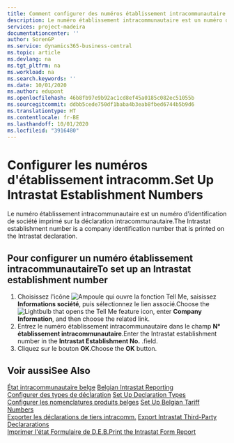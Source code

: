 ```yaml
---
title: Comment configurer des numéros établissement intracommunautaire
description: Le numéro établissement intracommunautaire est un numéro d'identification de société imprimé sur la déclaration intracommunautaire.
services: project-madeira
documentationcenter: ''
author: SorenGP
ms.service: dynamics365-business-central
ms.topic: article
ms.devlang: na
ms.tgt_pltfrm: na
ms.workload: na
ms.search.keywords: ''
ms.date: 10/01/2020
ms.author: edupont
ms.openlocfilehash: 46b8fb97e9b92ac1cd8ef45a0185c082ec51055b
ms.sourcegitcommit: ddbb5cede750df1baba4b3eab8fbed6744b5b9d6
ms.translationtype: HT
ms.contentlocale: fr-BE
ms.lasthandoff: 10/01/2020
ms.locfileid: "3916480"
---
```

# <a name="set-up-intrastat-establishment-numbers"></a><span data-ttu-id="fce9b-103">Configurer les numéros d'établissement intracomm.</span><span class="sxs-lookup"><span data-stu-id="fce9b-103">Set Up Intrastat Establishment Numbers</span></span>
<span data-ttu-id="fce9b-104">Le numéro établissement intracommunautaire est un numéro d'identification de société imprimé sur la déclaration intracommunautaire.</span><span class="sxs-lookup"><span data-stu-id="fce9b-104">The Intrastat establishment number is a company identification number that is printed on the Intrastat declaration.</span></span>  

## <a name="to-set-up-an-intrastat-establishment-number"></a><span data-ttu-id="fce9b-105">Pour configurer un numéro établissement intracommunautaire</span><span class="sxs-lookup"><span data-stu-id="fce9b-105">To set up an Intrastat establishment number</span></span>  

1.  <span data-ttu-id="fce9b-106">Choisissez l'icône ![Ampoule qui ouvre la fonction Tell Me](../../media/ui-search/search_small.png "Dites-moi ce que vous voulez faire"), saisissez **Informations société**, puis sélectionnez le lien associé.</span><span class="sxs-lookup"><span data-stu-id="fce9b-106">Choose the ![Lightbulb that opens the Tell Me feature](../../media/ui-search/search_small.png "Tell me what you want to do") icon, enter **Company Information**, and then choose the related link.</span></span>  
2.  <span data-ttu-id="fce9b-107">Entrez le numéro établissement intracommunautaire dans le champ **N° établissement intracommunautaire**.</span><span class="sxs-lookup"><span data-stu-id="fce9b-107">Enter the Intrastat establishment number in the **Intrastat Establishment No.**</span></span> <span data-ttu-id="fce9b-108">.</span><span class="sxs-lookup"><span data-stu-id="fce9b-108">field.</span></span>  
3.  <span data-ttu-id="fce9b-109">Cliquez sur le bouton **OK**.</span><span class="sxs-lookup"><span data-stu-id="fce9b-109">Choose the **OK** button.</span></span>  
  
## <a name="see-also"></a><span data-ttu-id="fce9b-110">Voir aussi</span><span class="sxs-lookup"><span data-stu-id="fce9b-110">See Also</span></span>  
 <span data-ttu-id="fce9b-111">[État intracommunautaire belge](belgian-intrastat-reporting.md) </span><span class="sxs-lookup"><span data-stu-id="fce9b-111">[Belgian Intrastat Reporting](belgian-intrastat-reporting.md) </span></span>  
 <span data-ttu-id="fce9b-112">[Configurer des types de déclaration](how-to-set-up-declaration-types.md) </span><span class="sxs-lookup"><span data-stu-id="fce9b-112">[Set Up Declaration Types](how-to-set-up-declaration-types.md) </span></span>  
 <span data-ttu-id="fce9b-113">[Configurer les nomenclatures produits belges](how-to-set-up-belgian-tariff-numbers.md) </span><span class="sxs-lookup"><span data-stu-id="fce9b-113">[Set Up Belgian Tariff Numbers](how-to-set-up-belgian-tariff-numbers.md) </span></span>  
 <span data-ttu-id="fce9b-114">[Exporter les déclarations de tiers intracomm.](how-to-export-intrastat-third-party-declararations.md) </span><span class="sxs-lookup"><span data-stu-id="fce9b-114">[Export Intrastat Third-Party Declararations](how-to-export-intrastat-third-party-declararations.md) </span></span>  
 [<span data-ttu-id="fce9b-115">Imprimer l'état Formulaire de D.E.B.</span><span class="sxs-lookup"><span data-stu-id="fce9b-115">Print the Intrastat Form Report</span></span>](how-to-print-the-intrastat-form-report.md)
